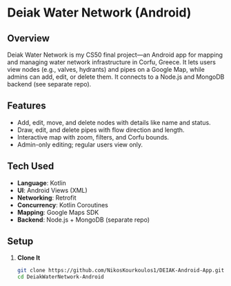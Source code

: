 # Deiak Water Network (Android)

## Overview
Deiak Water Network is my CS50 final project—an Android app for mapping and managing water network infrastructure in Corfu, Greece. It lets users view nodes (e.g., valves, hydrants) and pipes on a Google Map, while admins can add, edit, or delete them. It connects to a Node.js and MongoDB backend (see separate repo).

## Features
- Add, edit, move, and delete nodes with details like name and status.
- Draw, edit, and delete pipes with flow direction and length.
- Interactive map with zoom, filters, and Corfu bounds.
- Admin-only editing; regular users view only.

## Tech Used
- **Language**: Kotlin
- **UI**: Android Views (XML)
- **Networking**: Retrofit
- **Concurrency**: Kotlin Coroutines
- **Mapping**: Google Maps SDK
- **Backend**: Node.js + MongoDB (separate repo)

## Setup
1. **Clone It**
   ```bash
   git clone https://github.com/NikosKourkoulos1/DEIAK-Android-App.git
   cd DeiakWaterNetwork-Android
